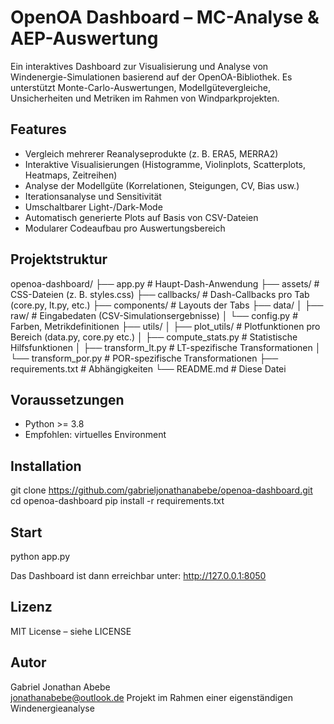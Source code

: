 # OpenOA Dashboard – MC-Analyse & AEP-Auswertung

Ein interaktives Dashboard zur Visualisierung und Analyse von Windenergie-Simulationen basierend auf der OpenOA-Bibliothek. Es unterstützt Monte-Carlo-Auswertungen, Modellgütevergleiche, Unsicherheiten und Metriken im Rahmen von Windparkprojekten.

## Features

- Vergleich mehrerer Reanalyseprodukte (z. B. ERA5, MERRA2)
- Interaktive Visualisierungen (Histogramme, Violinplots, Scatterplots, Heatmaps, Zeitreihen)
- Analyse der Modellgüte (Korrelationen, Steigungen, CV, Bias usw.)
- Iterationsanalyse und Sensitivität
- Umschaltbarer Light-/Dark-Mode
- Automatisch generierte Plots auf Basis von CSV-Dateien
- Modularer Codeaufbau pro Auswertungsbereich

## Projektstruktur

openoa-dashboard/
├── app.py                  # Haupt-Dash-Anwendung
├── assets/                 # CSS-Dateien (z. B. styles.css)
├── callbacks/              # Dash-Callbacks pro Tab (core.py, lt.py, etc.)
├── components/             # Layouts der Tabs
├── data/
│   ├── raw/                # Eingabedaten (CSV-Simulationsergebnisse)
│   └── config.py           # Farben, Metrikdefinitionen
├── utils/
│   ├── plot_utils/         # Plotfunktionen pro Bereich (data.py, core.py etc.)
│   ├── compute_stats.py    # Statistische Hilfsfunktionen
│   ├── transform_lt.py     # LT-spezifische Transformationen
│   └── transform_por.py    # POR-spezifische Transformationen
├── requirements.txt        # Abhängigkeiten
└── README.md               # Diese Datei

## Voraussetzungen

- Python >= 3.8
- Empfohlen: virtuelles Environment

## Installation

git clone https://github.com/gabrieljonathanabebe/openoa-dashboard.git
cd openoa-dashboard
pip install -r requirements.txt


## Start

python app.py

Das Dashboard ist dann erreichbar unter:
http://127.0.0.1:8050

## Lizenz

MIT License – siehe LICENSE

## Autor

Gabriel Jonathan Abebe  
jonathanabebe@outlook.de
Projekt im Rahmen einer eigenständigen Windenergieanalyse